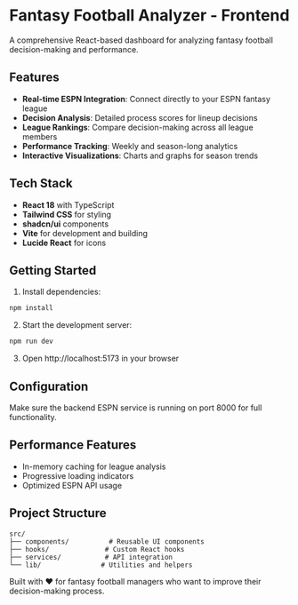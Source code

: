 # Fantasy Football Analyzer - Frontend

A comprehensive React-based dashboard for analyzing fantasy football decision-making and performance.

## Features

- **Real-time ESPN Integration**: Connect directly to your ESPN fantasy league
- **Decision Analysis**: Detailed process scores for lineup decisions
- **League Rankings**: Compare decision-making across all league members
- **Performance Tracking**: Weekly and season-long analytics
- **Interactive Visualizations**: Charts and graphs for season trends

## Tech Stack

- **React 18** with TypeScript
- **Tailwind CSS** for styling
- **shadcn/ui** components
- **Vite** for development and building
- **Lucide React** for icons

## Getting Started

1. Install dependencies:
```bash
npm install
```

2. Start the development server:
```bash
npm run dev
```

3. Open http://localhost:5173 in your browser

## Configuration

Make sure the backend ESPN service is running on port 8000 for full functionality.

## Performance Features

- In-memory caching for league analysis
- Progressive loading indicators
- Optimized ESPN API usage

## Project Structure

```
src/
├── components/          # Reusable UI components
├── hooks/              # Custom React hooks
├── services/           # API integration
└── lib/               # Utilities and helpers
```

Built with ❤️ for fantasy football managers who want to improve their decision-making process.